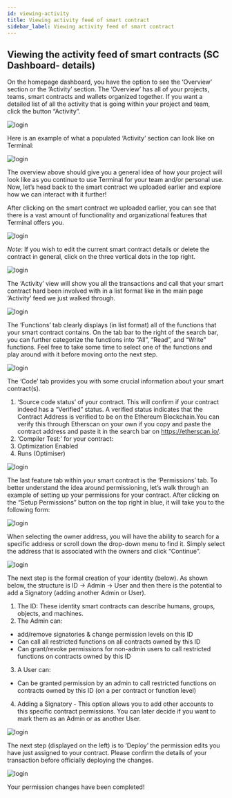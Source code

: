 ```yaml
---
id: viewing-activity
title: Viewing activity feed of smart contract
sidebar_label: Viewing activity feed of smart contract
---
```


## Viewing the activity feed of smart contracts (SC Dashboard- details)

On the homepage dashboard, you have the option to see the ‘Overview’ section or the ‘Activity’ section. The ‘Overview’ has all of your projects, teams, smart contracts and wallets organized together. If you want a detailed list of all the activity that is going within your project and team, click the button “Activity”. 

 ![login](assets/images/intro/introc1.png)


Here is an example of what a populated ‘Activity’ section can look like on Terminal:  

 ![login](assets/images/intro/introc2.png)


The overview above should give you a general idea of how your project will look like as you continue to use Terminal for your team and/or personal use. Now, let’s head back to the smart contract we uploaded earlier and explore how we can interact with it further! 

After clicking on the smart contract we uploaded earlier, you can see that there is a vast amount of functionality and organizational features that Terminal offers you. 

![login](assets/images/intro/introc3.png)

*Note:* If you wish to edit the current smart contract details or delete the contract in general, click on the three vertical dots in the top right. 


![login](assets/images/intro/introc4.png)

The ‘Activity’ view will show you all the transactions and call that your smart contract hard been involved with in a list format like in the main page ‘Activity’ feed we just walked through. 

![login](assets/images/intro/introc5.png)

The ‘Functions’ tab clearly displays (in list format) all of the functions that your smart contract contains. On the tab bar to the right of the search bar, you can further categorize the functions into “All”, “Read”, and “Write” functions. Feel free to take some time to select one of the functions and play around with it before moving onto the next step. 

![login](assets/images/intro/introc6.png)

The ‘Code’ tab provides you with some crucial information about your smart contract(s).
1. ‘Source code status’ of your contract. This will confirm if your contract indeed has a “Verified” status. A verified status indicates that the Contract Address is verified to be on the Ethereum Blockchain.You can verify this through Etherscan on your own if you copy and paste the contract address and paste it in the search bar on https://etherscan.io/. 
2. ‘Compiler Test:’ for your contract:
3. Optimization Enabled 
4. Runs (Optimiser) 

![login](assets/images/intro/introc7.png)

The last feature tab within your smart contract is the ‘Permissions’ tab. To better understand the idea around permissioning, let’s walk through an example of setting up your permissions for your contract. After clicking on the “Setup Permissions” button on the top right in blue, it will take you to the following form: 

![login](assets/images/intro/introc8.png)

When selecting the owner address, you will have the ability to search for a specific address or scroll down the drop-down menu to find it. Simply select the address that is associated with the owners and click “Continue”. 

![login](assets/images/intro/introc9.png)

The next step is the formal creation of your identity (below).  As shown below, the structure is ID →  Admin →  User and then there is the potential to add a Signatory (adding another Admin or User). 

1. The ID:  These identity smart contracts can describe humans, groups, objects, and machines.
2. The Admin can: 
- add/remove signatories & change permission levels on this ID
- Can call all restricted functions on all contracts owned by this ID
- Can grant/revoke permissions for non-admin users to call restricted functions on contracts owned by this ID
3. A User can: 
- Can be granted permission by an admin to call restricted functions on contracts owned by this ID (on a per contract or function level)
4. Adding a Signatory - This option allows you to add other accounts to this specific contract permissions. You can later decide if you want to mark them as an Admin or as another User. 


![login](assets/images/intro/introc10.png)

The next step (displayed on the left) is to ‘Deploy’ the permission edits you have just assigned to your contract. Please confirm the details of your transaction before officially deploying the changes. 

![login](assets/images/intro/introc11.png)

Your permission changes have been completed! 









